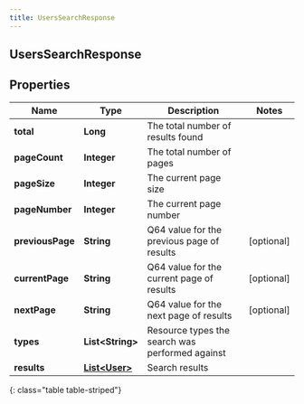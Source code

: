 ```yaml
---
title: UsersSearchResponse
---
```

## UsersSearchResponse


## Properties

| Name | Type | Description | Notes |
| ------------ | ------------- | ------------- | ------------- |
| **total** | <!----><!---->**Long**<!----> | The total number of results found |  |
| **pageCount** | <!----><!---->**Integer**<!----> | The total number of pages |  |
| **pageSize** | <!----><!---->**Integer**<!----> | The current page size |  |
| **pageNumber** | <!----><!---->**Integer**<!----> | The current page number |  |
| **previousPage** | <!----><!---->**String**<!----> | Q64 value for the previous page of results |  [optional] |
| **currentPage** | <!----><!---->**String**<!----> | Q64 value for the current page of results |  [optional] |
| **nextPage** | <!----><!---->**String**<!----> | Q64 value for the next page of results |  [optional] |
| **types** | <!----><!---->**List&lt;String&gt;**<!----> | Resource types the search was performed against |  |
| **results** | <!----><!---->[**List&lt;User&gt;**](User.html)<!----> | Search results |  |
{: class="table table-striped"}



